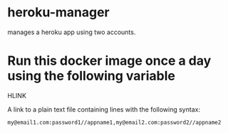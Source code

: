 # heroku-manager
manages a heroku app using two accounts.
# Run this docker image once a day using the following variable
HLINK

A link to a plain text file containing lines with the following syntax:

```
my@email1.com:password1//appname1,my@email2.com:password2//appname2
```

